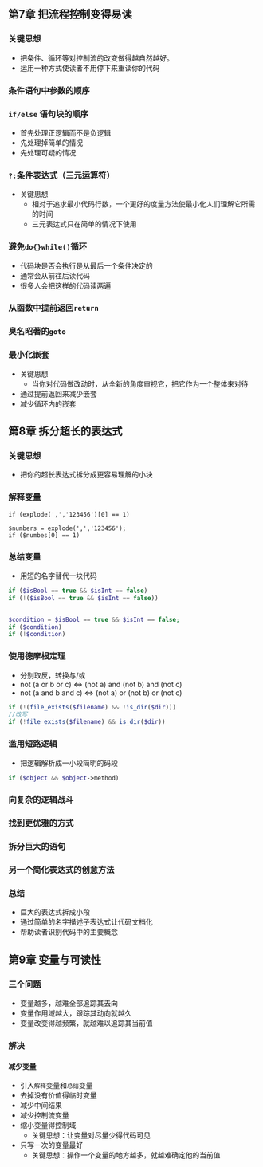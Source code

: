 ## 第7章 把流程控制变得易读
### 关键思想
* 把条件、循环等对控制流的改变做得越自然越好。
* 运用一种方式使读者不用停下来重读你的代码

### 条件语句中参数的顺序
### `if/else` 语句块的顺序
* 首先处理正逻辑而不是负逻辑
* 先处理掉简单的情况
* 先处理可疑的情况
### `?:`条件表达式（三元运算符）
* 关键思想
  * 相对于追求最小代码行数，一个更好的度量方法使最小化人们理解它所需的时间
  * 三元表达式只在简单的情况下使用

### 避免`do{}while()`循环
* 代码块是否会执行是从最后一个条件决定的
* 通常会从前往后读代码
* 很多人会把这样的代码读两遍

### 从函数中提前返回`return`

### 臭名昭著的`goto`

### 最小化嵌套
* 关键思想
  * 当你对代码做改动时，从全新的角度审视它，把它作为一个整体来对待
* 通过提前返回来减少嵌套
* 减少循环内的嵌套

## 第8章 拆分超长的表达式

### 关键思想
* 把你的超长表达式拆分成更容易理解的小块

### 解释变量
```phpregexp
if (explode(',','123456')[0] == 1)

$numbers = explode(',','123456');
if ($numbes[0] == 1)
```

### 总结变量
* 用短的名字替代一块代码
```php
if ($isBool == true && $isInt == false)
if (!($isBool == true && $isInt == false))


$condition = $isBool == true && $isInt == false;
if ($condition)
if (!$condition)

```

### 使用德摩根定理
* 分别取反，转换与/或
* not (a or b or c) <=> (not a) and (not b) and (not c)
* not (a and b and c) <=> (not a) or (not b) or (not c)
```php
if (!(file_exists($filename) && !is_dir($dir)))
//改写
if (!file_exists($filename) && is_dir($dir))
```

### 滥用短路逻辑
* 把逻辑解析成一小段简明的码段
```php
if ($object && $object->method)
```

### 向复杂的逻辑战斗
### 找到更优雅的方式
### 拆分巨大的语句
### 另一个简化表达式的创意方法
### 总结
* 巨大的表达式拆成小段
* 通过简单的名字描述子表达式让代码文档化
* 帮助读者识别代码中的主要概念

## 第9章 变量与可读性

### 三个问题
* 变量越多，越难全部追踪其去向
* 变量作用域越大，跟踪其动向就越久
* 变量改变得越频繁，就越难以追踪其当前值

### 解决
#### 减少变量
* 引入`解释`变量和`总结`变量
* 去掉没有价值得临时变量
* 减少中间结果
* 减少控制流变量
* 缩小变量得控制域
  * 关键思想：让变量对尽量少得代码可见
* 只写一次的变量最好
  * 关键思想：操作一个变量的地方越多，就越难确定他的当前值